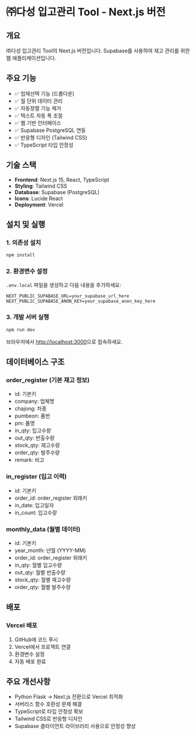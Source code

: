 # ㈜다성 입고관리 Tool - Next.js 버전

## 개요
㈜다성 입고관리 Tool의 Next.js 버전입니다. Supabase를 사용하여 재고 관리를 위한 웹 애플리케이션입니다.

## 주요 기능
- ✅ 업체선택 기능 (드롭다운)
- ✅ 월 단위 데이터 관리
- ✅ 자동정렬 기능 제거
- ✅ 텍스트 자동 폭 조절
- ✅ 웹 기반 인터페이스
- ✅ Supabase PostgreSQL 연동
- ✅ 반응형 디자인 (Tailwind CSS)
- ✅ TypeScript 타입 안정성

## 기술 스택
- **Frontend**: Next.js 15, React, TypeScript
- **Styling**: Tailwind CSS
- **Database**: Supabase (PostgreSQL)
- **Icons**: Lucide React
- **Deployment**: Vercel

## 설치 및 실행

### 1. 의존성 설치
```bash
npm install
```

### 2. 환경변수 설정
`.env.local` 파일을 생성하고 다음 내용을 추가하세요:

```env
NEXT_PUBLIC_SUPABASE_URL=your_supabase_url_here
NEXT_PUBLIC_SUPABASE_ANON_KEY=your_supabase_anon_key_here
```

### 3. 개발 서버 실행
```bash
npm run dev
```

브라우저에서 [http://localhost:3000](http://localhost:3000)으로 접속하세요.

## 데이터베이스 구조

### order_register (기본 재고 정보)
- id: 기본키
- company: 업체명
- chajong: 차종
- pumbeon: 품번
- pm: 품명
- in_qty: 입고수량
- out_qty: 반출수량
- stock_qty: 재고수량
- order_qty: 발주수량
- remark: 비고

### in_register (입고 이력)
- id: 기본키
- order_id: order_register 외래키
- in_date: 입고일자
- in_count: 입고수량

### monthly_data (월별 데이터)
- id: 기본키
- year_month: 년월 (YYYY-MM)
- order_id: order_register 외래키
- in_qty: 월별 입고수량
- out_qty: 월별 반출수량
- stock_qty: 월별 재고수량
- order_qty: 월별 발주수량

## 배포

### Vercel 배포
1. GitHub에 코드 푸시
2. Vercel에서 프로젝트 연결
3. 환경변수 설정
4. 자동 배포 완료

## 주요 개선사항
- Python Flask → Next.js 전환으로 Vercel 최적화
- 서버리스 함수 호환성 문제 해결
- TypeScript로 타입 안정성 확보
- Tailwind CSS로 반응형 디자인
- Supabase 클라이언트 라이브러리 사용으로 안정성 향상